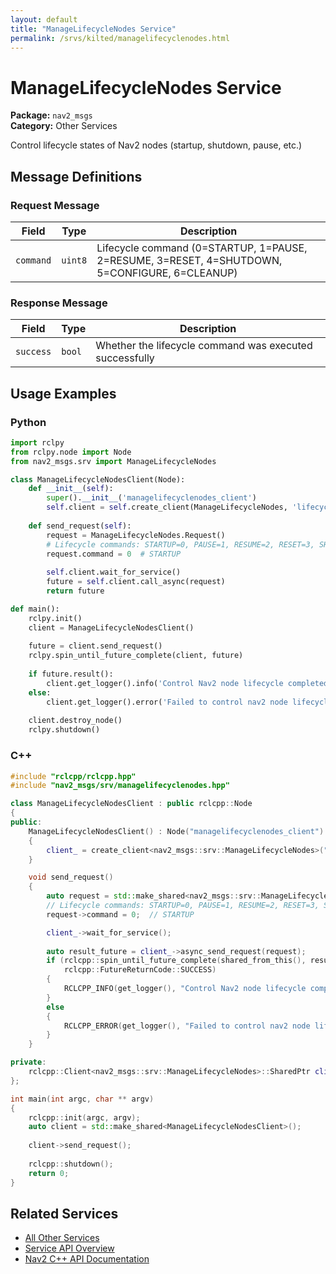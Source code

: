 ```yaml
---
layout: default
title: "ManageLifecycleNodes Service"
permalink: /srvs/kilted/managelifecyclenodes.html
---
```


# ManageLifecycleNodes Service

**Package:** `nav2_msgs`  
**Category:** Other Services

Control lifecycle states of Nav2 nodes (startup, shutdown, pause, etc.)

## Message Definitions

### Request Message

| Field | Type | Description |
|-------|------|-------------|
| `command` | `uint8` | Lifecycle command (0=STARTUP, 1=PAUSE, 2=RESUME, 3=RESET, 4=SHUTDOWN, 5=CONFIGURE, 6=CLEANUP) |


### Response Message

| Field | Type | Description |
|-------|------|-------------|
| `success` | `bool` | Whether the lifecycle command was executed successfully |


## Usage Examples

### Python

```python
import rclpy
from rclpy.node import Node
from nav2_msgs.srv import ManageLifecycleNodes

class ManageLifecycleNodesClient(Node):
    def __init__(self):
        super().__init__('managelifecyclenodes_client')
        self.client = self.create_client(ManageLifecycleNodes, 'lifecycle_manager/manage_nodes')
        
    def send_request(self):
        request = ManageLifecycleNodes.Request()
        # Lifecycle commands: STARTUP=0, PAUSE=1, RESUME=2, RESET=3, SHUTDOWN=4
        request.command = 0  # STARTUP
        
        self.client.wait_for_service()
        future = self.client.call_async(request)
        return future

def main():
    rclpy.init()
    client = ManageLifecycleNodesClient()
    
    future = client.send_request()
    rclpy.spin_until_future_complete(client, future)
    
    if future.result():
        client.get_logger().info('Control Nav2 node lifecycle completed')
    else:
        client.get_logger().error('Failed to control nav2 node lifecycle')
        
    client.destroy_node()
    rclpy.shutdown()
```

### C++

```cpp
#include "rclcpp/rclcpp.hpp"
#include "nav2_msgs/srv/managelifecyclenodes.hpp"

class ManageLifecycleNodesClient : public rclcpp::Node
{
public:
    ManageLifecycleNodesClient() : Node("managelifecyclenodes_client")
    {
        client_ = create_client<nav2_msgs::srv::ManageLifecycleNodes>("lifecycle_manager/manage_nodes");
    }

    void send_request()
    {
        auto request = std::make_shared<nav2_msgs::srv::ManageLifecycleNodes::Request>();
        // Lifecycle commands: STARTUP=0, PAUSE=1, RESUME=2, RESET=3, SHUTDOWN=4
        request->command = 0;  // STARTUP

        client_->wait_for_service();
        
        auto result_future = client_->async_send_request(request);
        if (rclcpp::spin_until_future_complete(shared_from_this(), result_future) ==
            rclcpp::FutureReturnCode::SUCCESS)
        {
            RCLCPP_INFO(get_logger(), "Control Nav2 node lifecycle completed");
        }
        else
        {
            RCLCPP_ERROR(get_logger(), "Failed to control nav2 node lifecycle");
        }
    }

private:
    rclcpp::Client<nav2_msgs::srv::ManageLifecycleNodes>::SharedPtr client_;
};

int main(int argc, char ** argv)
{
    rclcpp::init(argc, argv);
    auto client = std::make_shared<ManageLifecycleNodesClient>();
    
    client->send_request();
    
    rclcpp::shutdown();
    return 0;
}
```

## Related Services

- [All Other Services](/kilted/srvs/index.html#other-services)
- [Service API Overview](/kilted/srvs/index.html)
- [Nav2 C++ API Documentation](/kilted/html/index.html)